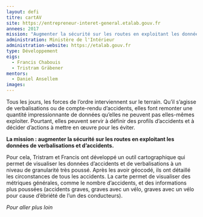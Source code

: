 ```yaml
---
layout: defi
titre: cartAV
site: https://entrepreneur-interet-general.etalab.gouv.fr
annees: 2017
mission: "Augmenter la sécurité sur les routes en exploitant les données de verbalisations et d’accidents."
administration: Ministère de l'Intérieur
administration-website: https://etalab.gouv.fr
type: Développement
eigs:
  - Francis Chabouis
  - Tristram Gräbener
mentors: 
  - Daniel Ansellem
images:
---
```


Tous les jours, les forces de l’ordre interviennent sur le
terrain. Qu’il s’agisse de verbalisations ou de compte-rendu
d’accidents, elles font remonter une quantité impressionnante de
données qu’elles ne peuvent pas elles-mêmes exploiter.  Pourtant,
elles peuvent servir à définir des profils d’accidents et à décider
d’actions à mettre en œuvre pour les éviter.

**La mission : augmenter la sécurité sur les routes en exploitant les
données de verbalisations et d’accidents.**

Pour cela, Tristram et Francis ont développé un outil cartographique
qui permet de visualiser les données d’accidents et de verbalisations
à un niveau de granularité très poussé.  Après les avoir géocodé, ils
ont détaillé les circonstances de tous les accidents.  La carte permet
de visualiser des métriques générales, comme le nombre d’accidents, et
des informations plus poussées (accidents graves, graves avec un vélo,
graves avec un vélo pour cause d’ébriété de l’un des conducteurs).

_Pour aller plus loin_
